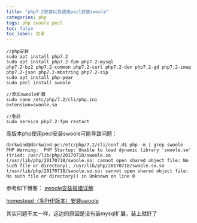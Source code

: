 ```yaml
---
title: "php7.2安装以及使用pecl安装swoole"
categories: php 
tags: php swoole pecl
toc: false
toc_label: 目录
---
```


```
//php安装
sudo apt install php7.2
sudo apt install php7.2-fpm php7.2-mysql 
php7.2-bz2 php7.2-common php7.2-curl php7.2-dev php7.2-gd php7.2-imap php7.2-json php7.2-mbstring php7.2-zip
sudo apt install php-pear
sudo pecl install swoole
```

```
//添加swoole扩展
sudo nano /etc/php/7.2/cli/php.ini
extension=swoole.so
```
```
//重启
sudo service php7.2-fpm restart
```

高版本php使用pecl安装swoole可能导致问题：

```
darkwind@darkwind-pc:/etc/php/7.2/cli/conf.d$ php -m | grep swoole
PHP Warning:  PHP Startup: Unable to load dynamic library 'swoole.so' (tried: /usr/lib/php/20170718/swoole.so (/usr/lib/php/20170718/swoole.so: cannot open shared object file: No such file or directory), /usr/lib/php/20170718/swoole.so.so (/usr/lib/php/20170718/swoole.so.so: cannot open shared object file: No such file or directory)) in Unknown on line 0
```

参考如下博客：
[swoole安装报错详解](https://blog.csdn.net/qq292913477/article/details/81985824)

[homestead（多PHP版本）安装swoole](https://www.jianshu.com/p/b868a247a1a9)

其实问题不太一样，这边的原因是没有装mysql扩展，装上就好了
